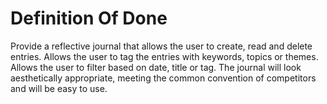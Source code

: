 # Definition Of Done

Provide a reflective journal that allows the user to create, read and delete entries. Allows the user to tag the entries with keywords, topics or themes. Allows the user to filter based on date, title or tag. The journal will look aesthetically appropriate, meeting the common convention of competitors and will be easy to use.